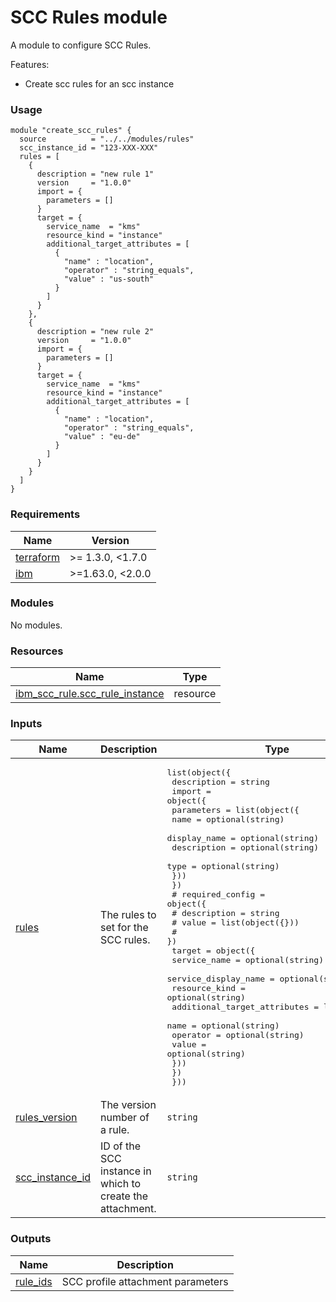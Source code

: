 # SCC Rules module

A module to configure SCC Rules.

Features:
- Create scc rules for an scc instance

### Usage

```hcl
module "create_scc_rules" {
  source          = "../../modules/rules"
  scc_instance_id = "123-XXX-XXX"
  rules = [
    {
      description = "new rule 1"
      version     = "1.0.0"
      import = {
        parameters = []
      }
      target = {
        service_name  = "kms"
        resource_kind = "instance"
        additional_target_attributes = [
          {
            "name" : "location",
            "operator" : "string_equals",
            "value" : "us-south"
          }
        ]
      }
    },
    {
      description = "new rule 2"
      version     = "1.0.0"
      import = {
        parameters = []
      }
      target = {
        service_name  = "kms"
        resource_kind = "instance"
        additional_target_attributes = [
          {
            "name" : "location",
            "operator" : "string_equals",
            "value" : "eu-de"
          }
        ]
      }
    }
  ]
}
```

<!-- BEGINNING OF PRE-COMMIT-TERRAFORM DOCS HOOK -->
### Requirements

| Name | Version |
|------|---------|
| <a name="requirement_terraform"></a> [terraform](#requirement\_terraform) | >= 1.3.0, <1.7.0 |
| <a name="requirement_ibm"></a> [ibm](#requirement\_ibm) | >=1.63.0, <2.0.0 |

### Modules

No modules.

### Resources

| Name | Type |
|------|------|
| [ibm_scc_rule.scc_rule_instance](https://registry.terraform.io/providers/IBM-Cloud/ibm/latest/docs/resources/scc_rule) | resource |

### Inputs

| Name | Description | Type | Default | Required |
|------|-------------|------|---------|:--------:|
| <a name="input_rules"></a> [rules](#input\_rules) | The rules to set for the SCC rules. | <pre>list(object({<br>    description = string<br>    import = object({<br>      parameters = list(object({<br>        name         = optional(string)<br>        display_name = optional(string)<br>        description  = optional(string)<br>        type         = optional(string)<br>      }))<br>    })<br>    # required_config = object({<br>    #   description = string<br>    #   value = list(object({}))<br>    # })<br>    target = object({<br>      service_name         = optional(string)<br>      service_display_name = optional(string)<br>      resource_kind        = optional(string)<br>      additional_target_attributes = list(object({<br>        name     = optional(string)<br>        operator = optional(string)<br>        value    = optional(string)<br>      }))<br>    })<br>  }))</pre> | n/a | yes |
| <a name="input_rules_version"></a> [rules\_version](#input\_rules\_version) | The version number of a rule. | `string` | `"1.0.0"` | no |
| <a name="input_scc_instance_id"></a> [scc\_instance\_id](#input\_scc\_instance\_id) | ID of the SCC instance in which to create the attachment. | `string` | `"57b7ac52-e837-484c-aa07-e3c2db815c44"` | no |

### Outputs

| Name | Description |
|------|-------------|
| <a name="output_rule_ids"></a> [rule\_ids](#output\_rule\_ids) | SCC profile attachment parameters |
<!-- END OF PRE-COMMIT-TERRAFORM DOCS HOOK -->

